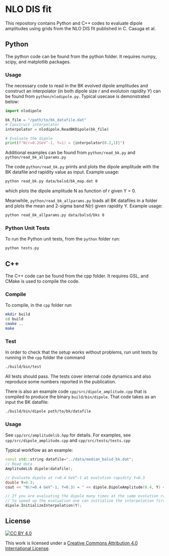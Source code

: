 # NLO DIS fit

This repository contains Python and C++ codes to evaluate dipole amplitudes using grids from the NLO DIS fit published in C. Casuga et al.

## Python
The python code can be found from the python folder. It requires numpy, scipy, and matplotlib packages.

### Usage
The necessary code to read in the BK evolved dipole amplitudes and construct an interpolator (in both dipole size $r$ and evolutoin rapidity $Y$) can be found from `python/nlodipole.py`. Typical usecase is demonstrated below:
```python
import nlodipole

bk_file = "/path/to/bk_datafile.dat"
# Construct interpolator
interpolator = nlodipole.ReadBKDipole(bk_file)

# Evaluate the dipole
print(f"N(r=0.2GeV^-1, Y=1) = {interpolator(0.2,1)}")
```
Additional examples can be found from `python/read_bk.py` and `python/read_bk_allparams.py`

The code `python/read_bk.py` prints and plots the dipole amplitude with the BK datafile and rapidity value as input. Example usage:
```bash
python read_bk.py data/balsd/bk_map.dat 0
```
which plots the dipole amplitude N as function of r given Y = 0.

Meanwhile, `python/read_bk_allparams.py` loads all BK datafiles in a folder and plots the mean and 2-sigma band N(r) given rapidity Y. Example usage:
```bash
python read_bk_allparams.py data/balsd/bks 0
```

### Python Unit Tests

To run the Python unit tests, from the `python` folder run:
```bash
python tests.py
```


## C++
The C++ code can be found from the cpp folder. It requires GSL, and CMake is used to compile the code.

### Compile
To compile, in the `cpp` folder run
```bash
mkdir build
cd build
cmake ..
make
```

### Test 
In order to check that the setup works without problems, run unit tests by running in the `cpp` folder the command
```bash
./build/bin/test
```
All tests should pass. The tests cover internal code dynamics and also reproduce some numbers reported in the publication.

There is also an example code `cpp/src/dipole_amplitude.cpp` that is compiled to produce the binary `build/bin/dipole`. That code takes as an input the BK datafile:
```bash
./build/bin/dipole path/to/bk/datafile
```

### Usage
See `cpp/src/amplitudelib.hpp` for details. For examples, see `cpp/src/dipole_amplitude.cpp` and `cpp/src/tests/tests.cpp`

Typical workflow as an example:
```c++
const std::string datafile="../data/median_balsd_bk.dat";
// Read data
AmplitudeLib dipole(datafile);

// Evaluate dipole at r=0.4 GeV^-1 at evolution rapidity Y=0.3
double Y=0.3;
cout << "N(r=0.4 GeV^-1, Y=0.3) = " << dipole.DipoleAmplitude(0.4, Y) << endl;

// If you are evaluating the dipole many times at the same evolution rapidity, 
// to speed up the evaluation one can initialize the interpolation first
dipole.InitializeInterpolation(Y);
```

## License

[![CC BY 4.0][cc-by-shield]][cc-by]

This work is licensed under a
[Creative Commons Attribution 4.0 International License][cc-by].


[cc-by]: https://creativecommons.org/licenses/by/4.0/
[cc-by-shield]: https://licensebuttons.net/l/by/4.0/80x15.png